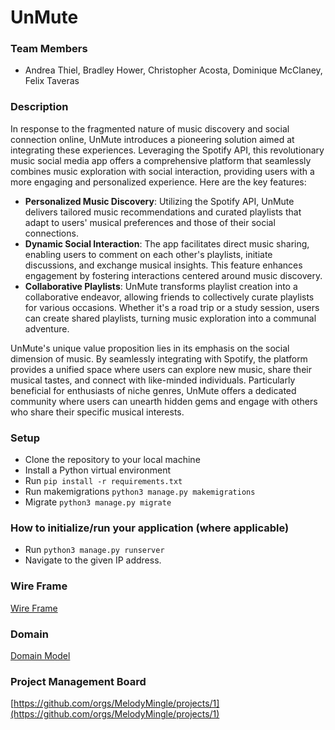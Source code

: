 # UnMute
### Team Members

- Andrea Thiel, Bradley Hower, Christopher Acosta, Dominique McClaney, Felix Taveras

### Description

In response to the fragmented nature of music discovery and social connection online, UnMute introduces a pioneering solution aimed at integrating these experiences. Leveraging the Spotify API, this revolutionary music social media app offers a comprehensive platform that seamlessly combines music exploration with social interaction, providing users with a more engaging and personalized experience. Here are the key features:

- **Personalized Music Discovery**: Utilizing the Spotify API, UnMute delivers tailored music recommendations and curated playlists that adapt to users' musical preferences and those of their social connections.
- **Dynamic Social Interaction**: The app facilitates direct music sharing, enabling users to comment on each other's playlists, initiate discussions, and exchange musical insights. This feature enhances engagement by fostering interactions centered around music discovery.
- **Collaborative Playlists**: UnMute transforms playlist creation into a collaborative endeavor, allowing friends to collectively curate playlists for various occasions. Whether it's a road trip or a study session, users can create shared playlists, turning music exploration into a communal adventure.

UnMute's unique value proposition lies in its emphasis on the social dimension of music. By seamlessly integrating with Spotify, the platform provides a unified space where users can explore new music, share their musical tastes, and connect with like-minded individuals. Particularly beneficial for enthusiasts of niche genres, UnMute offers a dedicated community where users can unearth hidden gems and engage with others who share their specific musical interests.

### Setup

- Clone the repository to your local machine
- Install a Python virtual environment
- Run `pip install -r requirements.txt`
- Run makemigrations `python3 manage.py makemigrations`
- Migrate `python3 manage.py migrate`

### How to initialize/run your application (where applicable)

- Run `python3 manage.py runserver`
- Navigate to the given IP address.

### Wire Frame

[Wire Frame](./Wire%20Frame.png)

### Domain

[Domain Model](./Domain%20Model.png)

### Project Management Board

[https://github.com/orgs/MelodyMingle/projects/1](https://github.com/orgs/MelodyMingle/projects/1)
